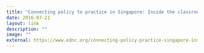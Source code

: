 ```yaml
---
title: "Connecting policy to practice in Singapore: Inside the classrooms!"
date: 2016-07-21
layout: link
description: ""
image: ""
external: https://www.ednc.org/connecting-policy-practice-singapore-inside-classrooms/
---
```

